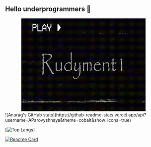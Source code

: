 ## Hello underprogrammers 👋
<div align="center">  
  
  <img src="fotor-video_remover_object-preview-20240912211719.gif" width="400" height="300"/>
  
</div>
![Anurag's GitHub stats](https://github-readme-stats.vercel.app/api?username=AParovyshnaya&theme=cobalt&show_icons=true)

[![Top Langs](https://github-readme-stats.vercel.app/api/top-langs/?username=anuraghazra&layout=compact)]

[![Readme Card](https://github-readme-stats.vercel.app/api/pin/?username=anuraghazra&repo=github-readme-stats)](https://github.com/anuraghazra/github-readme-stats)
